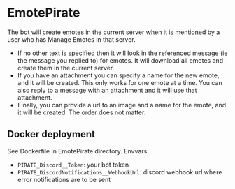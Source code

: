 # EmotePirate
The bot will create emotes in the current server when it is mentioned by a user who has Manage Emotes in that server.

- If no other text is specified then it will look in the referenced message (ie the message you replied to) for emotes. It will download all emotes and create them in the current server.
- If you have an attachment you can specify a name for the new emote, and it will be created. This only works for one emote at a time. You can also reply to a message with an attachment and it will use that attachment.
- Finally, you can provide a url to an image and a name for the emote, and it will be created. The order does not matter.

## Docker deployment
See Dockerfile in EmotePirate directory. Envvars:
- `PIRATE_Discord__Token`: your bot token
- `PIRATE_DiscordNotifications__WebhookUrl`: discord webhook url where error notifications are to be sent
